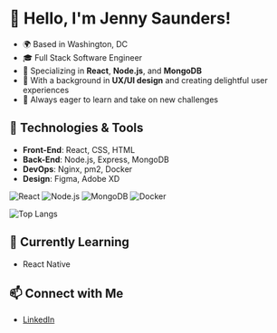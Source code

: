 # 👋 Hello, I'm Jenny Saunders!

- 🌍 Based in Washington, DC
- 🎓 Full Stack Software Engineer
- 💼 Specializing in **React**, **Node.js**, and **MongoDB**
- 🎨 With a background in **UX/UI design** and creating delightful user experiences
- 🚀 Always eager to learn and take on new challenges

## 🔧 Technologies & Tools
- **Front-End**: React, CSS, HTML
- **Back-End**: Node.js, Express, MongoDB
- **DevOps**: Nginx, pm2, Docker
- **Design**: Figma, Adobe XD

![React](https://img.shields.io/badge/-React-61DAFB?style=flat&logo=react&logoColor=white)
![Node.js](https://img.shields.io/badge/-Node.js-339933?style=flat&logo=node.js&logoColor=white)
![MongoDB](https://img.shields.io/badge/-MongoDB-47A248?style=flat&logo=mongodb&logoColor=white)
![Docker](https://img.shields.io/badge/-Docker-2496ED?style=flat&logo=docker&logoColor=white)

![Top Langs](https://github-readme-stats.vercel.app/api/top-langs/?username=JennyGlover&layout=compact&theme=radical)

## 🌱 Currently Learning
- React Native


## 📫 Connect with Me
- [LinkedIn](https://www.linkedin.com/in/jennygloversaunders/)
